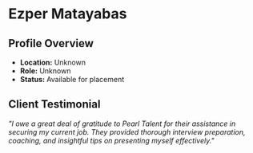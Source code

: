 # Ezper Matayabas

## Profile Overview
- **Location:** Unknown
- **Role:** Unknown
- **Status:** Available for placement

## Client Testimonial
*"I owe a great deal of gratitude to Pearl Talent for their assistance in securing my current job. They provided thorough interview preparation, coaching, and insightful tips on presenting myself effectively."*
